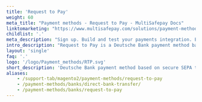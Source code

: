 ```yaml
---
title: 'Request to Pay'
weight: 60
meta_title: "Payment methods - Request to Pay - MultiSafepay Docs"
linktomarketing: "https://www.multisafepay.com/solutions/payment-methods/request-to-pay"
childlist: '.'
meta_description: "Sign up. Build and test your payments integration. Explore our products and services. Use our API Reference, SDKs, and wrappers. Get support."
intro_description: "Request to Pay is a Deutsche Bank payment method based on the PSD2 Open Banking API. Customers are redirected to Deutsche Bank online banking, authenticate themselves, and authorize a secure SEPA transfer."
layout: 'single'
faq: '.'
logo: '/logo/Payment_methods/RTP.svg'
short_description: 'Deutsche Bank payment method based on secure SEPA transfers.'
aliases:
    - /support-tab/magento2/payment-methods/request-to-pay
    - /payment-methods/banks/direct-bank-transfer/
    - /payment-methods/banks/request-to-pay
---
```

